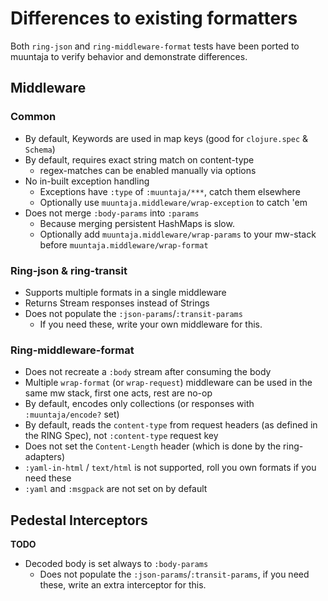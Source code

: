 # Differences to existing formatters

Both `ring-json` and `ring-middleware-format` tests have been ported to muuntaja to
verify behavior and demonstrate differences.

## Middleware

### Common

* By default, Keywords are used in map keys (good for `clojure.spec` & `Schema`)
* By default, requires exact string match on content-type
  * regex-matches can be enabled manually via options
* No in-built exception handling
  * Exceptions have `:type` of `:muuntaja/***`, catch them elsewhere
  * Optionally use `muuntaja.middleware/wrap-exception` to catch 'em
* Does not merge `:body-params` into `:params`
  * Because merging persistent HashMaps is slow.
  * Optionally add `muuntaja.middleware/wrap-params` to your mw-stack before `muuntaja.middleware/wrap-format`

### Ring-json & ring-transit

* Supports multiple formats in a single middleware
* Returns Stream responses instead of Strings
* Does not populate the `:json-params`/`:transit-params`
  * If you need these, write your own middleware for this.

### Ring-middleware-format

* Does not recreate a `:body` stream after consuming the body
* Multiple `wrap-format` (or `wrap-request`) middleware can be used in the same mw stack, first one acts, rest are no-op
* By default, encodes only collections (or responses with `:muuntaja/encode?` set)
* By default, reads the `content-type` from request headers (as defined in the RING Spec), not `:content-type` request key
* Does not set the `Content-Length` header (which is done by the ring-adapters)
* `:yaml-in-html` / `text/html` is not supported, roll you own formats if you need these
* `:yaml` and `:msgpack` are not set on by default

## Pedestal Interceptors

**TODO**

* Decoded body is set always to `:body-params`
  * Does not populate the `:json-params`/`:transit-params`, if you need these, write an extra interceptor for this.

